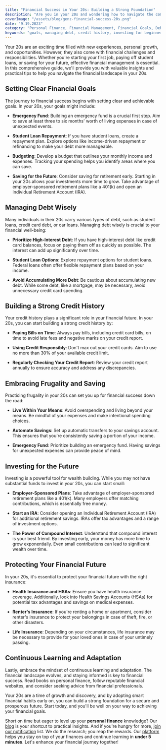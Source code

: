 ```yaml
---
title: "Financial Success in Your 20s: Building a Strong Foundation"
description: "Are you in your 20s and wondering how to navigate the complex world of personal finance? Look no further! This comprehensive guide is tailored to help you build a strong financial foundation, from setting clear goals to understanding the power of compound interest. Don't miss out on the key steps to financial success in your 20s."
coverImage: "/assets/blog/genz-financial-success-20s.png"
date: "9.19.2023"
category: "Personal Finance, Financial Management, Financial Goals, Debt Management, Financial Education"
keywords: "goals, managing debt, credit history, investing for beginners, compound interest, Health Savings Accounts (HSAs), Renter's insurance, Financial education for young adults"
---
```


Your 20s are an exciting time filled with new experiences, personal growth, and opportunities. However, they also come with financial challenges and responsibilities. Whether you're starting your first job, paying off student loans, or saving for your future, effective financial management is essential. In this comprehensive guide, we'll provide you with valuable insights and practical tips to help you navigate the financial landscape in your 20s.

## Setting Clear Financial Goals

The journey to financial success begins with setting clear and achievable goals. In your 20s, your goals might include:

- **Emergency Fund**: Building an emergency fund is a crucial first step. Aim to save at least three to six months' worth of living expenses in case of unexpected events.

- **Student Loan Repayment**: If you have student loans, create a repayment plan. Explore options like income-driven repayment or refinancing to make your debt more manageable.

- **Budgeting**: Develop a budget that outlines your monthly income and expenses. Tracking your spending helps you identify areas where you can save.

- **Saving for the Future**: Consider saving for retirement early. Starting in your 20s allows your investments more time to grow. Take advantage of employer-sponsored retirement plans like a 401(k) and open an Individual Retirement Account (IRA).

## Managing Debt Wisely

Many individuals in their 20s carry various types of debt, such as student loans, credit card debt, or car loans. Managing debt wisely is crucial to your financial well-being:

- **Prioritize High-Interest Debt**: If you have high-interest debt like credit card balances, focus on paying them off as quickly as possible. The interest can add up significantly over time.

- **Student Loan Options**: Explore repayment options for student loans. Federal loans often offer flexible repayment plans based on your income.

- **Avoid Accumulating More Debt**: Be cautious about accumulating new debt. While some debt, like a mortgage, may be necessary, avoid unnecessary credit card spending.

## Building a Strong Credit History

Your credit history plays a significant role in your financial future. In your 20s, you can start building a strong credit history by:

- **Paying Bills on Time**: Always pay bills, including credit card bills, on time to avoid late fees and negative marks on your credit report.

- **Using Credit Responsibly**: Don't max out your credit cards. Aim to use no more than 30% of your available credit limit.

- **Regularly Checking Your Credit Report**: Review your credit report annually to ensure accuracy and address any discrepancies.

## Embracing Frugality and Saving

Practicing frugality in your 20s can set you up for financial success down the road:

- **Live Within Your Means**: Avoid overspending and living beyond your means. Be mindful of your expenses and make intentional spending choices.

- **Automate Savings**: Set up automatic transfers to your savings account. This ensures that you're consistently saving a portion of your income.

- **Emergency Fund**: Prioritize building an emergency fund. Having savings for unexpected expenses can provide peace of mind.

## Investing for the Future

Investing is a powerful tool for wealth building. While you may not have substantial funds to invest in your 20s, you can start small:

- **Employer-Sponsored Plans**: Take advantage of employer-sponsored retirement plans like a 401(k). Many employers offer matching contributions, which is essentially free money.

- **Start an IRA**: Consider opening an Individual Retirement Account (IRA) for additional retirement savings. IRAs offer tax advantages and a range of investment options.

- **The Power of Compound Interest**: Understand that compound interest is your best friend. By investing early, your money has more time to grow exponentially. Even small contributions can lead to significant wealth over time.

## Protecting Your Financial Future

In your 20s, it's essential to protect your financial future with the right insurance:

- **Health Insurance and HSAs**: Ensure you have health insurance coverage. Additionally, look into Health Savings Accounts (HSAs) for potential tax advantages and savings on medical expenses.

- **Renter's Insurance**: If you're renting a home or apartment, consider renter's insurance to protect your belongings in case of theft, fire, or other disasters.

- **Life Insurance**: Depending on your circumstances, life insurance may be necessary to provide for your loved ones in case of your untimely passing.

## Continuous Learning and Adaptation

Lastly, embrace the mindset of continuous learning and adaptation. The financial landscape evolves, and staying informed is key to financial success. Read books on personal finance, follow reputable financial websites, and consider seeking advice from financial professionals.

Your 20s are a time of growth and discovery, and by adopting smart financial habits early on, you can build a strong foundation for a secure and prosperous future. Start today, and you'll be well on your way to achieving your financial goals.

Short on time but eager to level up your **personal finance** knowledge? Our [blog](/blog) is your shortcut to practical insights. And if you're hungry for more, [join our notification](/#get-notified) list. We do the research; you reap the rewards. Our [platform](/) helps you stay on top of your finances and continue learning in **under 5 minutes**. Let's enhance your financial journey together!